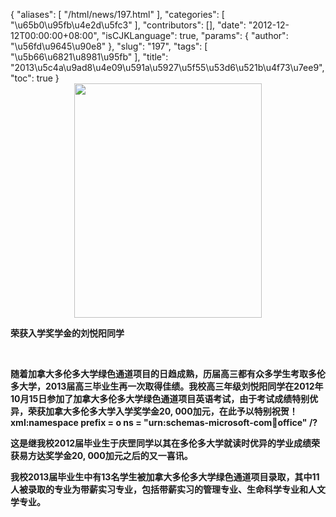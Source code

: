 {
    "aliases": [
        "/html/news/197.html"
    ],
    "categories": [
        "\u65b0\u95fb\u4e2d\u5fc3"
    ],
    "contributors": [],
    "date": "2012-12-12T00:00:00+08:00",
    "isCJKLanguage": true,
    "params": {
        "author": "\u56fd\u9645\u90e8"
    },
    "slug": "197",
    "tags": [
        "\u5b66\u6821\u8981\u95fb"
    ],
    "title": "2013\u5c4a\u9ad8\u4e09\u591a\u5927\u5f55\u53d6\u521b\u4f73\u7ee9",
    "toc": true
}
**<img
    src="https://cdn.tfls.online/mirror/full/e64a95f37a98104099aa46f146e8111df1d26068.jpg"
    style="display:block;margin-left:auto;margin-right:auto;"
    decoding="async"
    fetchpriority="auto"
    loading="lazy"
    height="375"
    width="300"
/>**

**荣获入学奖学金的刘悦阳同学**

 

**随着加拿大多伦多大学绿色通道项目的日趋成熟，历届高三都有众多学生考取多伦多大学，2013届高三毕业生再一次取得佳绩。我校高三年级刘悦阳同学在2012年10月15日参加了加拿大多伦多大学绿色通道项目英语考试，由于考试成绩特别优异，荣获加拿大多伦多大学入学奖学金20, 000加元，在此予以特别祝贺！xml:namespace prefix = o ns = "urn:schemas-microsoft-com:office:office" /?**

**这是继我校2012届毕业生于庆罡同学以其在多伦多大学就读时优异的学业成绩荣获易方达奖学金20, 000加元之后的又一喜讯。**

**我校2013届毕业生中有13名学生被加拿大多伦多大学绿色通道项目录取，其中11人被录取的专业为带薪实习专业，包括带薪实习的管理专业、生命科学专业和人文学专业。**

